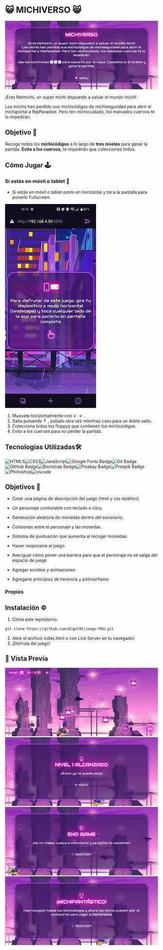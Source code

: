 # 😺 MICHIVERSO 😸

![Menu de inicio](./src/img/previews/michiverso-start.jpg)

¡Eres Netmichi, un super michi dispuesto a salvar el mundo michi!

Los michis han perdido sus michicódigos de michiseguridad para
abrir el michiportal a NipParadise. Pero ten michicuidado, los
malvados cuervos te lo impedirán.

## Objetivo 🎯

Recoge todos los **michicódigos** a lo largo de **tres niveles** para ganar la partida. **Evita a los cuervos**, te impedirán que colecciones todos.

## Cómo Jugar 🕹️

### Si estás en móvil o tablet 📲
- Si estás en móvil o tablet ponlo en horizontal y toca la pantalla para ponerlo Fullscreen.

![Aviso Móvil](./src/img/previews/michiverso-movilewarning.jpg)

1. Muevete horizontalmente con ← →  .
2. Salta pulsando ↑ , pulsalo otra vez mientras caes para un doble salto.
3. Colecciona todos los floppys que contienen los michicódigos.
4. Evita a los cuervos para no perder la partida.

## Tecnologías Utilizadas🛠️

![HTML5](https://img.shields.io/badge/HTML5-E34F26?style=for-the-badge&logo=html5&logoColor=white)![CSS3](https://img.shields.io/badge/CSS3-1572B6?style=for-the-badge&logo=css3&logoColor=white)![JavaScript](https://img.shields.io/badge/JavaScript-F7DF1E?style=for-the-badge&logo=javascript&logoColor=black)![Google Fonts Badge](https://img.shields.io/badge/Google%20Fonts-4285F4?logo=googlefonts&logoColor=fff&style=for-the-badge)![Git Badge](https://img.shields.io/badge/Git-F05032?logo=git&logoColor=fff&style=for-the-badge)![GitHub Badge](https://img.shields.io/badge/GitHub-181717?logo=github&logoColor=fff&style=for-the-badge)![Bootstrap Badge](https://img.shields.io/badge/Bootstrap-7952B3?logo=bootstrap&logoColor=fff&style=for-the-badge)![Pixabay Badge](https://img.shields.io/badge/Pixabay-2EC66D?logo=pixabay&logoColor=fff&style=for-the-badge)![Freepik Badge](https://img.shields.io/badge/Freepik-1273EB?logo=freepik&logoColor=fff&style=for-the-badge)![Photoshop](https://img.shields.io/badge/Adobe%20Photoshop-A-001e36?logo=adobephotoshop&logoColor=fff&style=for-the-badge&colorA=001e36&colorB=31a8ff)![vscode](https://img.shields.io/badge/vs%20code-0040a6?&logoColor=fff&style=for-the-badge&colorA=0040a6)

## Objetivos 🚀

- Crear una página de descripción del juego (html y css estético)
- Un personaje controlable con teclado o clics.
- Generación aleatoria de monedas dentro del escenario.
- Colisiones entre el personaje y las monedas.
- Sistema de puntuación que aumenta al recoger monedas.

- Hacer responsive el juego
- Averiguar cómo poner una barrera para que el personaje no se salga del espacio de juego
- Agregar sonidos y animaciones
- Agregarle principios de herencia y polimorfismo
### Propios

## Instalación ⚙️

1. Clona este repositorio:
```bash
git clone https://github.com/Algol95/juego-POO.git
```
2. Abre el archivo index.html o con Live Server en tu navegador.
3. ¡Disfruta del juego!

## 🎨 Vista Previa
![Juego](./src/img/previews/michiverso-play.jpg)
![Level Up](./src/img/previews/michiverso-lvlup.jpg)
![Fin del juego](./src/img/previews/michiverso-end.jpg)
![Victoria](./src/img/previews/michiverso-victory.jpg)